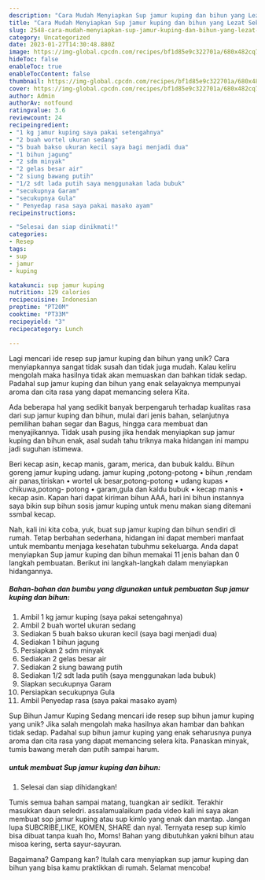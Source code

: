 ```yaml
---
description: "Cara Mudah Menyiapkan Sup jamur kuping dan bihun yang Lezat Sekali"
title: "Cara Mudah Menyiapkan Sup jamur kuping dan bihun yang Lezat Sekali"
slug: 2548-cara-mudah-menyiapkan-sup-jamur-kuping-dan-bihun-yang-lezat-sekali
category: Uncategorized
date: 2023-01-27T14:30:48.880Z
image: https://img-global.cpcdn.com/recipes/bf1d85e9c322701a/680x482cq70/sup-jamur-kuping-dan-bihun-foto-resep-utama.jpg
hideToc: false
enableToc: true
enableTocContent: false
thumbnail: https://img-global.cpcdn.com/recipes/bf1d85e9c322701a/680x482cq70/sup-jamur-kuping-dan-bihun-foto-resep-utama.jpg
cover: https://img-global.cpcdn.com/recipes/bf1d85e9c322701a/680x482cq70/sup-jamur-kuping-dan-bihun-foto-resep-utama.jpg
author: Admin
authorAv: notfound
ratingvalue: 3.6
reviewcount: 24
recipeingredient:
- "1 kg jamur kuping saya pakai setengahnya"
- "2 buah wortel ukuran sedang"
- "5 buah bakso ukuran kecil saya bagi menjadi dua"
- "1 bihun jagung"
- "2 sdm minyak"
- "2 gelas besar air"
- "2 siung bawang putih"
- "1/2 sdt lada putih saya menggunakan lada bubuk"
- "secukupnya Garam"
- "secukupnya Gula"
- " Penyedap rasa saya pakai masako ayam"
recipeinstructions:

- "Selesai dan siap dinikmati!"
categories:
- Resep
tags:
- sup
- jamur
- kuping

katakunci: sup jamur kuping 
nutrition: 129 calories
recipecuisine: Indonesian
preptime: "PT20M"
cooktime: "PT33M"
recipeyield: "3"
recipecategory: Lunch

---
```





Lagi mencari ide resep sup jamur kuping dan bihun yang unik? Cara menyiapkannya sangat tidak susah dan tidak juga mudah. Kalau keliru mengolah maka hasilnya tidak akan memuaskan dan bahkan tidak sedap. Padahal sup jamur kuping dan bihun yang enak selayaknya mempunyai aroma dan cita rasa yang dapat memancing selera Kita.





Ada beberapa hal yang sedikit banyak berpengaruh terhadap kualitas rasa dari sup jamur kuping dan bihun, mulai dari jenis bahan, selanjutnya pemilihan bahan segar dan Bagus, hingga cara membuat dan menyajikannya. Tidak usah pusing jika hendak menyiapkan sup jamur kuping dan bihun enak,      asal sudah tahu triknya maka hidangan ini mampu jadi suguhan istimewa.














Beri kecap asin, kecap manis, garam, merica, dan bubuk kaldu. Bihun goreng jamur kuping udang. jamur kuping ,potong-potong • bihun ,rendam air panas,tiriskan • wortel uk besar,potong-potong • udang kupas • chikuwa,potong- potong • garam,gula dan kaldu bubuk • kecap manis • kecap asin. Kapan hari dapat kiriman bihun AAA, hari ini bihun instannya saya bikin sup bihun sosis jamur kuping untuk menu makan siang ditemani ssmbal kecap.






Nah, kali ini kita coba, yuk, buat sup jamur kuping dan bihun sendiri di rumah. Tetap berbahan sederhana, hidangan ini dapat memberi manfaat untuk membantu menjaga kesehatan tubuhmu sekeluarga. Anda dapat menyiapkan Sup jamur kuping dan bihun memakai 11 jenis bahan dan 0 langkah pembuatan. Berikut ini langkah-langkah dalam menyiapkan hidangannya.

<!--inarticleads1-->

##### Bahan-bahan dan bumbu yang digunakan untuk pembuatan Sup jamur kuping dan bihun:

1. Ambil 1 kg jamur kuping (saya pakai setengahnya)
1. Ambil 2 buah wortel ukuran sedang
1. Sediakan 5 buah bakso ukuran kecil (saya bagi menjadi dua)
1. Sediakan 1 bihun jagung
1. Persiapkan 2 sdm minyak
1. Sediakan 2 gelas besar air
1. Sediakan 2 siung bawang putih
1. Sediakan 1/2 sdt lada putih (saya menggunakan lada bubuk)
1. Siapkan secukupnya Garam
1. Persiapkan secukupnya Gula
1. Ambil  Penyedap rasa (saya pakai masako ayam)


Sup Bihun Jamur Kuping Sedang mencari ide resep sup bihun jamur kuping yang unik? Jika salah mengolah maka hasilnya akan hambar dan bahkan tidak sedap. Padahal sup bihun jamur kuping yang enak seharusnya punya aroma dan cita rasa yang dapat memancing selera kita. Panaskan minyak, tumis bawang merah dan putih sampai harum. 

<!--inarticleads2-->

#####  untuk membuat Sup jamur kuping dan bihun:


1. Selesai dan siap dihidangkan!

Tumis semua bahan sampai matang, tuangkan air sedikit. Terakhir masukkan daun seledri. assalamualaikum pada video kali ini saya akan membuat sop jamur kuping atau sup kimlo yang enak dan mantap. Jangan lupa SUBCRIBE,LIKE, KOMEN, SHARE dan nyal. Ternyata resep sup kimlo bisa dibuat tanpa kuah lho, Moms! Bahan yang dibutuhkan yakni bihun atau misoa kering, serta sayur-sayuran. 

Bagaimana? Gampang kan? Itulah cara menyiapkan sup jamur kuping dan bihun yang bisa kamu praktikkan di rumah. Selamat mencoba!
